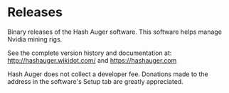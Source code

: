 # Releases

Binary releases of the Hash Auger software. This software helps manage Nvidia mining rigs. 

See the complete version history and documentation at:  http://hashauger.wikidot.com/ and https://hashauger.com

Hash Auger does not collect a developer fee. Donations made to the address in the software's Setup tab are greatly appreciated.

